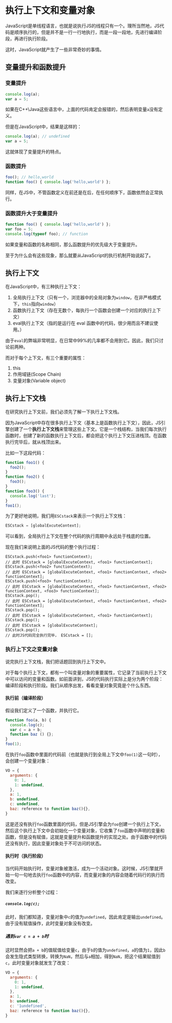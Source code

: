 # 执行上下文和变量对象
JavaScript是单线程语言，也就是说执行JS的线程只有一个。理所当然地，JS代码是顺序执行的，但是并不是一行一行地执行，而是一段一段地，先进行编译阶段，再进行执行阶段。

这时，JavaScript就产生了一些非常奇妙的事情。

## 变量提升和函数提升
### 变量提升
```js
console.log(a);
var a = 5;
```
如果在C++\Java这些语言中，上面的代码肯定会报错的，然后表明变量`a`没有定义。

但是在JavaScript中，结果是这样的：
```js
console.log(a); // undefined
var a = 5;
```

这就体现了变量提升的特点。

### 函数提升
```js
foo(); // hello,world
function foo() { console.log('hello,world') };
```
同样，在JS中，不管函数定义在前还是在后，在任何顺序下，函数依然会正常执行。

### 函数提升大于变量提升
```js
function foo() { console.log('hello,world') };
var foo = 5;
console.log(typeof foo); // function
```

如果变量和函数的名称相同，那么函数提升的优先级大于变量提升。

至于为什么会有这些现象，那么就要从JavaScript的执行机制开始说起了。

## 执行上下文
在JavaScript中，有三种执行上下文：
1. 全局执行上下文（只有一个，浏览器中的全局对象为`window`，在非严格模式下，`this`指向`window`）
2. 函数执行上下文（存在无数个，每执行一个函数会创建一个对应的执行上下文）
3. eval执行上下文（指的是运行在 eval 函数中的代码，很少用而且不建议使用。）

由于`eval`的弊端非常明显，在日常中99%的几率都不会用到它。因此，我们只讨论前两种。

而对于每个上下文，有三个重要的属性：
1. this
2. 作用域链(Scope Chain)
3. 变量对象(Variable object)

## 执行上下文栈
在研究执行上下文前，我们必须先了解一下执行上下文栈。

因为JavaScript中存在很多执行上下文（基本上是函数执行上下文），因此，JS引擎创建了一个**执行上下文栈**来管理这些上下文。它是一个栈结构，当我们每次执行函数时，创建了新的函数执行上下文后，都会把这个执行上下文压进栈顶。在函数执行完毕后，就从栈顶出来。

比如一下这段代码：
```js
function foo1() {
  foo2();
}
function foo2() {
  foo3();
}
function foo3() {
  console.log('last');
}
foo1();
```

为了更好地说明，我们用`ESCstack`来表示一个执行上下文栈：
```js
ESCstack = [globalExcuteContext];
```

可以看到，全局执行上下文在整个代码的执行周期中永远处于栈底的位置。

现在我们来说明上面的JS代码的整个执行过程：
```
ESCstack.push(<foo1> functionContext);
// 此时 ESCstack = [globalExcuteContext, <foo1> functionContext];
ESCstack.push(<foo2> functionContext);
// 此时 ESCstack = [globalExcuteContext, <foo1> functionContext, <foo2> functionContext];
ESCstack.push(<foo3> functionContext);
// 此时 ESCstack = [globalExcuteContext, <foo1> functionContext, <foo2> functionContext, <foo3> functionContext];
ESCstack.pop();
// 此时 ESCstack = [globalExcuteContext, <foo1> functionContext, <foo2> functionContext];
ESCstack.pop();
// 此时 ESCstack = [globalExcuteContext, <foo1> functionContext];
ESCstack.pop();
// 此时 ESCstack = [globalExcuteContext];
ESCstack.pop();
// 此时JS代码完全执行完毕， ESCstack = [];
```

### 执行上下文之变量对象
说完执行上下文栈，我们把话题回到执行上下文中。

对于每个执行上下文，都有一个叫变量对象的重要属性，它记录了当前执行上下文中可以访问的变量和函数。如前面讲到，JS的代码执行实际上是分为两个阶段：编译阶段和执行阶段。我们从顺序出发，看看变量对象究竟是个什么东西。

#### 执行前（编译阶段）
假设我们定义了一个函数，并执行它。
```js
function foo(a, b) {
  console.log(c);
  var c = a + b;
  function baz () {};
}
foo(1);
```

在执行`foo`函数中里面的代码前（也就是执行到全局上下文中`foo(1)`这一句时），会创建一个变量对象：
```js
VO = {
  arguments: {
    0: 1,
    1: undefined,
  },
  a: 1,
  b: undefined,
  c: undefined,
  baz: reference to function baz(){},
}
```

这是还没有执行`foo`函数里面的代码，但是JS引擎会为`foo`创建一个执行上下文，然后这个执行上下文中会初始化一个变量对象，它收集了`foo`函数中声明的变量和函数，但是没有赋值，这就是变量提升和函数提升的实现之处。由于函数中的代码还没有执行，因此变量对象处于不可访问的状态。

#### 执行时（执行阶段）
当代码开始执行时，变量对象被激活，成为一个活动对象。这时候，JS引擎就开始一句一句地去执行`foo`函数中的内容，而变量对象的内容会随着代码行的执行而改变。

我们来逐行分析整个过程：

##### `console.log(c);`
此时，我们都知道，变量对象中`c`的值为`undefined`，因此肯定是输出`undefined`。由于没有赋值操作，此时变量对象没有改变。

##### 遇到`var c = a + b`时
这时显然会把`a + b`的值赋值给变量`c`，由于`b`的值为`undefined`，`a`的值为`1`，因此`b`会发生隐式类型转换，转换为`NaN`，然后与`a`相加，得到`NaN`，把这个结果赋值到`c`，此时变量对象就发生了改变：
```js
VO = {
  arguments: {
    0: 1,
    1: undefined,
  },
  a: 1,
  b: undefined,
  c: '1undefined',
  baz: reference to function baz(){},
}
```
